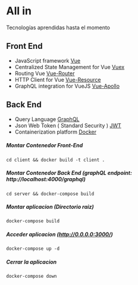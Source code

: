 # All in

Tecnologías aprendidas hasta el momento

## Front End

* JavaScript framework [Vue](https://github.com/vuejs/vue)
* Centralized State Management for Vue [Vuex](https://github.com/vuejs/vuex)
* Routing Vue [Vue-Router](https://github.com/vuejs/vue-router)
* HTTP Client for Vue [Vue-Resource](https://github.com/pagekit/vue-resource)
* GraphQL integration for VueJS [Vue-Apollo](https://github.com/Akryum/vue-apollo)


## Back End

* Query Language [GraphQL](https://github.com/facebook/graphql)
* Json Web Token ( Standard Security ) [JWT](https://github.com/auth0/node-jsonwebtoken)
* Containerization platform [Docker](https://www.docker.com/)


##### Montar Contenedor Front-End


```
cd client && docker build -t client . 
```


##### Montar Contenedor Back End (graphQL endpoint: http://localhost:4000/graphql)

```
cd server && docker-compose build 
```


##### Montar aplicacion (Directorio raiz)

```
docker-compose build 
```

##### Acceder aplicacion (http://0.0.0.0:3000/)

```
docker-compose up -d 
```

##### Cerrar la aplicacion

```
docker-compose down 
```


